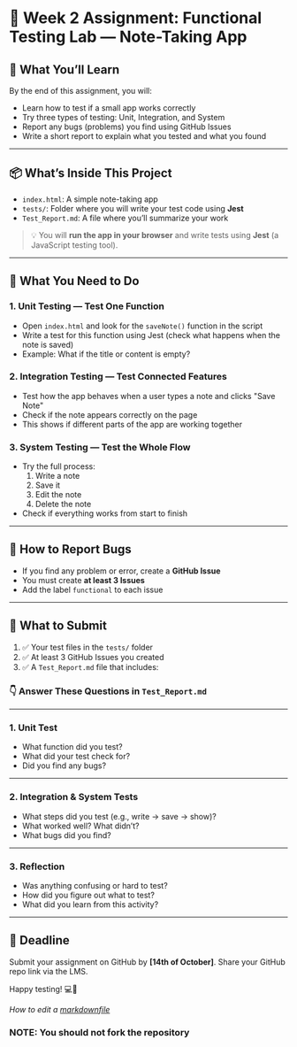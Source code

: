 # 🧪 Week 2 Assignment: Functional Testing Lab — Note-Taking App

## 🎯 What You’ll Learn

By the end of this assignment, you will:

- Learn how to test if a small app works correctly  
- Try three types of testing: Unit, Integration, and System  
- Report any bugs (problems) you find using GitHub Issues  
- Write a short report to explain what you tested and what you found  

---

## 📦 What’s Inside This Project

- `index.html`: A simple note-taking app  
- `tests/`: Folder where you will write your test code using **Jest**  
- `Test_Report.md`: A file where you’ll summarize your work  

> 💡 You will **run the app in your browser** and write tests using **Jest** (a JavaScript testing tool).

---

## 🧪 What You Need to Do

### 1. Unit Testing — Test One Function
- Open `index.html` and look for the `saveNote()` function in the script  
- Write a test for this function using Jest (check what happens when the note is saved)  
- Example: What if the title or content is empty?

### 2. Integration Testing — Test Connected Features
- Test how the app behaves when a user types a note and clicks "Save Note"  
- Check if the note appears correctly on the page  
- This shows if different parts of the app are working together

### 3. System Testing — Test the Whole Flow
- Try the full process:  
  1. Write a note  
  2. Save it  
  3. Edit the note  
  4. Delete the note  
- Check if everything works from start to finish

---

## 🐞 How to Report Bugs

- If you find any problem or error, create a **GitHub Issue**  
- You must create **at least 3 Issues**  
- Add the label `functional` to each issue  

---

## 📝 What to Submit

1. ✅ Your test files in the `tests/` folder  
2. ✅ At least 3 GitHub Issues you created  
3. ✅ A `Test_Report.md` file that includes:

### 👇 Answer These Questions in `Test_Report.md`

---

### **1. Unit Test**
- What function did you test?
- What did your test check for?
- Did you find any bugs?

---

### **2. Integration & System Tests**
- What steps did you test (e.g., write → save → show)?
- What worked well? What didn’t?
- What bugs did you find?

---

### **3. Reflection**
- Was anything confusing or hard to test?
- How did you figure out what to test?
- What did you learn from this activity?

---

## 📅 Deadline

Submit your assignment on GitHub by **[14th of October]**. Share your GitHub repo link via the LMS.

Happy testing! 💻🧠

*How to edit a [markdownfile](https://www.markdownguide.org/basic-syntax/#headings)*

###  NOTE: You should not fork the repository
